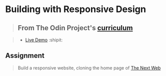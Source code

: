 # Building with Responsive Design

> ## From The Odin Project's [curriculum](https://www.theodinproject.com/lessons/building-with-responsive-design)

> - [Live Demo](https://igorashs.github.io/building-with-responsive-design/) :shipit:

## Assignment

> Build a responsive website, cloning the home page of [The Next Web](https://thenextweb.com/)

